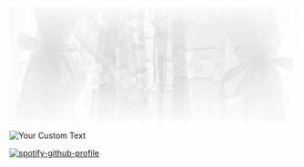 <img src="🕊️.jpeg" alt="Dove" width="1000" height="200">
 
 ![Your Custom Text](https://komarev.com/ghpvc/?username=aylasaurr&color=ffffff&label=𐙚) 


[![spotify-github-profile](https://spotify-github-profile.kittinanx.com/api/view?uid=312oysxkqjmrfvuqw6gqier7lwee&cover_image=true&theme=novatorem&show_offline=false&background_color=311c1c&interchange=false&bar_color=ffffff&bar_color_cover=false)](https://github.com/kittinan/spotify-github-profile)

